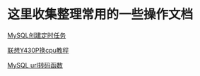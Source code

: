# 这里收集整理常用的一些操作文档

[MySQL创建定时任务](https://zouxingjie.github.io/pdfDoc/MySQL创建定时任务.pdf)   

[联想Y430P换cpu教程](https://zouxingjie.github.io/pdfDoc/联想Y430P换i7cpu教程.pdf)  

[MySQL url转码函数](https://zouxingjie.github.io/pdfDoc/MySQL_Url转码函数.pdf)  

